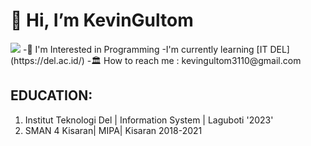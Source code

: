 # 👋 Hi, I’m KevinGultom
<img src="https://techcrunch.com/wp-content/uploads/2019/07/GettyImages-908200362.jpg">
-🗽 I'm Interested in Programming
-I'm currently learning [IT DEL](https://del.ac.id/)
-🏛️ How to reach me : kevingultom3110@gmail.com



<!---
kevingultom/kevingultom is a ✨ special ✨ repository because its `README.md` (this file) appears on your GitHub profile.
You can click the Preview link to take a look at your changes.
--->
## EDUCATION:
1. Institut Teknologi Del | Information System | Laguboti '2023'
2. SMAN 4 Kisaran| MIPA| Kisaran 2018-2021

